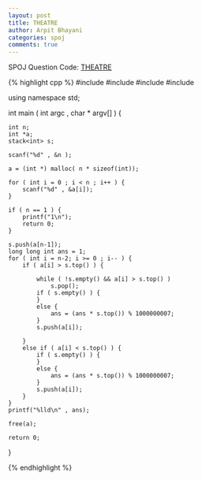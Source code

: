 ```yaml
---
layout: post
title: THEATRE
author: Arpit Bhayani
categories: spoj
comments: true
---
```


SPOJ Question Code: [THEATRE](http://www.spoj.com/problems/THEATRE/)

{% highlight cpp %}
#include <iostream>
#include <cstdio>
#include <stack>
#include <cstdlib>

using namespace std;

int main ( int argc , char * argv[] ) {

	int n;
	int *a;
	stack<int> s;

	scanf("%d" , &n );

	a = (int *) malloc( n * sizeof(int));

	for ( int i = 0 ; i < n ; i++ ) {
		scanf("%d" , &a[i]);
	}

	if ( n == 1 ) {
		printf("1\n");
		return 0;
	}

	s.push(a[n-1]);
	long long int ans = 1;
	for ( int i = n-2; i >= 0 ; i-- ) {
		if ( a[i] > s.top() ) {
			
			while ( !s.empty() && a[i] > s.top() )
				s.pop();
			if ( s.empty() ) {
			}
			else {
				ans = (ans * s.top()) % 1000000007;
			}
			s.push(a[i]);
			
		}
		else if ( a[i] < s.top() ) {
			if ( s.empty() ) {
			}
			else {
				ans = (ans * s.top()) % 1000000007;
			}
			s.push(a[i]);
		}
	}
	printf("%lld\n" , ans);

	free(a);

	return 0;
}

{% endhighlight %}